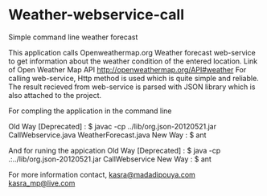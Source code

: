 Weather-webservice-call
=======================

Simple command line weather forecast

This application calls  Openweathermap.org Weather forecast web-service 
to get information about the weather condition of the entered location.
Link of Open Weather Map API
http://openweathermap.org/API#weather
For calling web-service, Http method is used which is quite simple and reliable.
The result recieved from web-service is parsed with JSON library which is also attached to the project.

For compling the application in the command line

Old Way [Deprecated] :
$ javac -cp ../lib/org.json-20120521.jar CallWebservice.java WeatherForecast.java
New Way :
$ ant

And for runing the appication
Old Way [Deprecated] :
$ java -cp .:../lib/org.json-20120521.jar CallWebservice
New Way :
$ ant

For more information contact,
kasra@madadipouya.com 
kasra_mp@live.com
